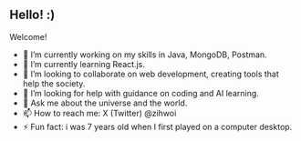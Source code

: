 ## Hello! :)

Welcome!

- 🔭 I’m currently working on my skills in Java, MongoDB, Postman.
- 🌱 I’m currently learning React.js.
- 👯 I’m looking to collaborate on web development, creating tools that help the society.
- 🤔 I’m looking for help with guidance on coding and AI learning.
- 💬 Ask me about the universe and the world.
- 📫 How to reach me: X (Twitter) @zihwoi
- ⚡ Fun fact: i was 7 years old when I first played on a computer desktop.

